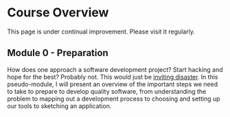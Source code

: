 # Course Overview

This page is under continual improvement. Please visit it regularly.

## Module 0 - Preparation

How does one approach a software development project? Start hacking and hope for the best? Probably not. This would just be [inviting disaster](http://spectrum.ieee.org/static/the-staggering-impact-of-it-systems-gone-wrong). In this pseudo-module, I will present an overview of the important steps we need to take to prepare to develop quality software, from understanding the problem to mapping out a development process to choosing and setting up our tools to sketching an application.
